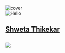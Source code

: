 ![cover](https://user-images.githubusercontent.com/72989187/183023975-4ea1c172-f005-4186-901a-683d59b4fa38.png)<br>
![Hello](https://user-images.githubusercontent.com/72989187/183024891-d3264009-eb44-40b0-af48-ec7fa025cd32.gif) 
<h2><a href="https://github.com/shwetathikekar">Shweta Thikekar</a><h2>
<animated-image style="width: 50px;">
 <img src="https://raw.githubusercontent.com/MartinHeinz/MartinHeinz/master/wave.gif">
</animated-image>








<!--
**shwetathikekar/ShwetaThikekar** is a ✨ _special_ ✨ repository because its `README.md` (this file) appears on your GitHub profile.

Here are some ideas to get you started:

- 🔭 I’m currently working on ...
- 🌱 I’m currently learning ...
- 👯 I’m looking to collaborate on ...
- 🤔 I’m looking for help with ...
- 💬 Ask me about ...
- 📫 How to reach me: ...
- 😄 Pronouns: ...
- ⚡ Fun fact: ...
-->
